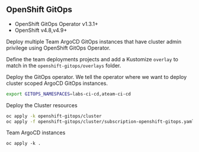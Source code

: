 ## OpenShift GitOps

- OpenShift GitOps Operator v1.3.1+
- OpenShift v4.8,v4.9+

Deploy multiple Team ArgoCD GitOps instances that have cluster admin privilege using OpenShift GitOps Operator.

Define the team deployments projects and add a Kustomize `overlay` to match in the `openshift-gitops/overlays` folder.

Deploy the GitOps operator. We tell the operator where we want to deploy cluster scoped ArgoCD GitOps instances.
```bash
export GITOPS_NAMESPACES=labs-ci-cd,ateam-ci-cd
```

Deploy the Cluster resources
```bash
oc apply -k openshift-gitops/cluster
oc apply -f openshift-gitops/cluster/subscription-openshift-gitops.yaml
```

Team ArgoCD instances
```
oc apply -k .
```
